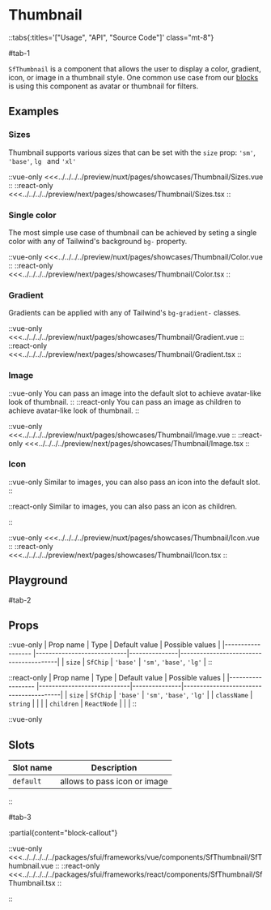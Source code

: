 # Thumbnail

::tabs{:titles='["Usage", "API", "Source Code"]' class="mt-8"}

#tab-1

`SfThumbnail` is a component that allows the user to display a color, gradient, icon, or image in a thumbnail style. One common use case from our [blocks](../blocks/Filters.html) is using this component as avatar or thumbnail for filters.

## Examples

### Sizes

Thumbnail supports various sizes that can be set with the `size` prop: `'sm'`, `'base'`, `lg ` and `'xl'`

<Showcase showcase-name="Thumbnail/Sizes">

::vue-only
<<<../../../../preview/nuxt/pages/showcases/Thumbnail/Sizes.vue
::
::react-only
<<<../../../../preview/next/pages/showcases/Thumbnail/Sizes.tsx
::

</Showcase>

### Single color

The most simple use case of thumbnail can be achieved by seting a single color with any of Tailwind's background `bg-` property.

<Showcase showcase-name="Thumbnail/Color">

::vue-only
<<<../../../../preview/nuxt/pages/showcases/Thumbnail/Color.vue
::
::react-only
<<<../../../../preview/next/pages/showcases/Thumbnail/Color.tsx
::

</Showcase>

### Gradient

Gradients can be applied with any of Tailwind's `bg-gradient-` classes.

<Showcase showcase-name="Thumbnail/Gradient">

::vue-only
<<<../../../../preview/nuxt/pages/showcases/Thumbnail/Gradient.vue
::
::react-only
<<<../../../../preview/next/pages/showcases/Thumbnail/Gradient.tsx
::

</Showcase>

### Image

::vue-only
You can pass an image into the default slot to achieve avatar-like look of thumbnail.
::
::react-only
You can pass an image as children to achieve avatar-like look of thumbnail.
::

<Showcase showcase-name="Thumbnail/Image">

::vue-only
<<<../../../../preview/nuxt/pages/showcases/Thumbnail/Image.vue
::
::react-only
<<<../../../../preview/next/pages/showcases/Thumbnail/Image.tsx
::

</Showcase>

### Icon

::vue-only
Similar to images, you can also pass an icon into the default slot.
::

::react-only
Similar to images, you can also pass an icon as children.

::
<Showcase showcase-name="Thumbnail/Icon">

::vue-only
<<<../../../../preview/nuxt/pages/showcases/Thumbnail/Icon.vue
::
::react-only
<<<../../../../preview/next/pages/showcases/Thumbnail/Icon.tsx
::

</Showcase>

## Playground 

<Generate style="height: 450px" />

#tab-2

## Props

::vue-only
| Prop name         | Type                       | Default value | Possible values                        |
|------------------ |----------------------------|---------------|----------------------------------------|
| `size`              | `SfChip`                    | `'base'`          | `'sm'`, `'base'`, `'lg'`                           |
::

::react-only
| Prop name         | Type                       | Default value | Possible values                        |
|------------------ |----------------------------|---------------|----------------------------------------|
| `size`              | `SfChip`                    | `'base'`          | `'sm'`, `'base'`, `'lg'`                           |
| `className`         | `string`                     |               |                                        |
| `children`          | `ReactNode`                  |               |            |
::

::vue-only
## Slots

| Slot name |            Description          |
| --------- | ------------------------------- |
| `default`   |  allows to pass icon or image   |
::

#tab-3

:partial{content="block-callout"}

::vue-only
<<<../../../../../packages/sfui/frameworks/vue/components/SfThumbnail/SfThumbnail.vue
::
::react-only
<<<../../../../../packages/sfui/frameworks/react/components/SfThumbnail/SfThumbnail.tsx
::

::